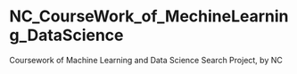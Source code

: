 # NC_CourseWork_of_MechineLearning_DataScience
Coursework of Machine Learning and Data Science Search Project, by NC
